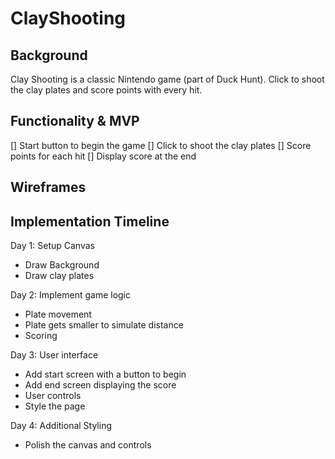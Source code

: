 # ClayShooting

## Background

Clay Shooting is a classic Nintendo game (part of Duck Hunt).
Click to shoot the clay plates and score points with every hit.

## Functionality & MVP

[] Start button to begin the game
[] Click to shoot the clay plates
[] Score points for each hit
[] Display score at the end

## Wireframes

## Implementation Timeline

Day 1: Setup Canvas
  - Draw Background
  - Draw clay plates

Day 2: Implement game logic
  - Plate movement
  - Plate gets smaller to simulate distance
  - Scoring

Day 3: User interface
  - Add start screen with a button to begin
  - Add end screen displaying the score
  - User controls
  - Style the page

Day 4: Additional Styling
  - Polish the canvas and controls
